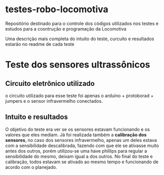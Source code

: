 # testes-robo-locomotiva
Repositório destinado para o controle dos códigos utilizados nos testes e estudos para a cosntrução e programação da Locomotiva

Uma descrição mais completa do intuito do teste, curcuito e resultados estarão no readme de cada teste

# Teste dos sensores ultrassônicos

## Circuito eletrônico utilizado

o circuito utilizado para esse teste foi apenas o arduino + protoborad + jumpers e o sensor infravermelho conectados.

## Intuito e resultados

O objetivo do teste era ver se os sensores estavam funcionando e os valores que eles mediam. Já foi realizada também a **calibração dos sensores**, no caso dos sensores infravermelho, apenas um deles estava com a sensibilidade descalibrada, fazendo com que ele se ativasse muito antes dos outros, porém utilizou-se uma have phillips para regular a sensibilidade do mesmo, deixam igual a dos outros. No final do teste e calibração, todos estavam se ativado ao mesmo tempo e funcionando de acordo com o planejado.
